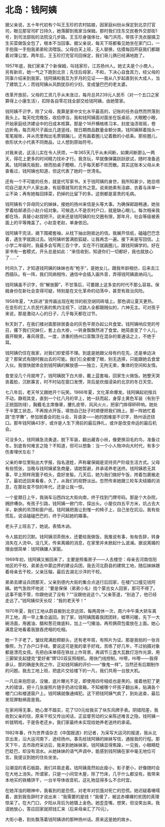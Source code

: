<link href="../../../css/style.css" rel="stylesheet" type="text/css" />

# 北岛：钱阿姨

<div class="p">

据父亲说，五十年代初有个叫王玉珍的农村姑娘，因家庭纠纷从保定到北京打官司，眼见那官司旷日持久，她落脚到我家当保姆。那时我们住东交民巷外交部街1号，到司法部街的法院没几步路。王玉珍身强体壮，嗓门洪亮，带孩子洗衣服搞卫生买菜做饭全包了，根本不当回事。据父亲说，每天下班都看见她坐在家门口，一手抱我一手抱我弟弟轮流喂饭。父母白天上班，无人替换，估摸每回开庭我们都跟着对簿公堂。两年后，王玉珍打完官司回保定，我们哥儿俩已经满地跑了。

1957年底，我们家来了个新保姆，叫钱家珍，江苏扬州人。她丈夫是个小商人，另有新欢，她一气之下跑到北京；先住后母家，不和，下决心自食其力，经父母的同事介绍来到我家。钱阿姨和我互为岁月的见证——我从八岁起直到长大成人，当了建筑工人；而钱阿姨从风韵犹存的少妇，变成皱巴巴的老太婆。

改革开放前，父母的工资几乎从未涨过，每月总共239元人民币（对一个五口之家算得上小康生活），扣除各自零花钱全部交给钱阿姨，由她管家。

钱阿姨不识字，除了父母，我算是家中文化水平最高的，记账的任务自然而然落到我头上。每天吃完晚饭，收拾停当，我和钱阿姨面对面坐在饭桌前，大眼瞪小眼，开始家庭经济建设中的日成本核算。那是个16开横格练习本，封皮油渍斑斑，卷边折角，每页用尺子画出几道竖线，按日期商品数量金额分类。钱阿姨掰着指头一笔笔报账，并从兜里掏出毛票钢蹦儿，还有画着圈儿记着数的小纸条。那些圈儿，依形状大小代表不同商品，让人想到原始符号。

对我来说，这活儿实在令人厌烦，一年365天几乎从未间断，如果间断那么一两天，得花上更多的时间精力找补才行。我贪玩，早就像弹簧跃跃欲试，随时准备逃离。钱阿姨先板脸，继而拍桌子瞪眼，几乎每天都不欢而散。其实这账本父母从未查看过，钱阿姨也知道，但这代表了她的一世清名。

还有一个不可能的任务，就是代写家书。关于钱阿姨的身世，我所知甚少。她总唠叨自己是大户人家出身，有屈尊就驾的言外之意。说来她素有洁癖，衣着与床单一尘不染；再有她每回择菜，扔掉的比留下的多。这倒都是富贵的毛病。

钱阿姨有个异母同父的妹妹，接她的扬州来信是头等大事。为确保邮路畅通，她张罗着给邮递员小赵介绍对象。可候选人不是农村户口，就是缺心眼儿。每次相亲我都在场，真替小赵捏把汗。说来还是钱阿姨的社交圈有限，那年月，社会等级被表面上的平等掩盖了。小赵变老赵，单身依旧。

钱阿姨干完活，摘下围裙套袖，从枕下抽出刚抵达的信。我展开信纸，磕磕巴巴念着，遇生字就跳过去。钱阿姨听罢满脸狐疑，让我再念一遍。接下来是写回信。上小学二年级时，我最多会写两三百个字，实在不行就画圈儿，跟钱阿姨学的。好在家书有一套模式，开头总是如此：“来信收到，知道你们一切都好，我也就放心了……”

时间久了，才知道钱阿姨的妹妹也有“枪手”，是她女儿，跟我年龄相仿，后来去江西插队。有一阵，我们同病相怜，通信中会插入画外音，弄得钱阿姨直纳闷儿。

钱阿姨虽不识字，但“解放脚”，不甘落后，可要跟上这多变的时代不那么容易。保姆身份在新社会变得可疑，特别是在文化革命的动荡中，甚至有政治风险。

1958年夏，“大跃进”宣传画出现在毗邻的航空胡同砖墙上。那色调让夏天更热。在变形的工人农民代表的焦灼注视下，过路人全都跟贼似的，六神无主。可对孩子来说，那是激动人心的日子，几乎每天都在过节。

秋天到了，在我们楼对面那排居委会的灰色平房办起公共食堂。钱阿姨响应党的号召，撂下我们兄妹仨，套上白大褂，一转身飘飘然进了食堂。她简直变了个人儿，眉开眼笑，春风得意。一度，浓重的扬州口音飘浮在混杂的普通话之上，不绝于耳。

钱阿姨仍住在我家，对我们却爱搭不理。到底是她跟父母有约在先，还是单边决定？那架式有随时搬出去的可能。我们仨全都傻了眼，别无选择，只能跟她去食堂入伙。我很快就体会到钱阿姨的解放感——独立，无拘无束，集体的空间和友情。

食堂没几个月就垮了。钱阿姨脱下白大褂，戴上蓝套袖，回家生火做饭。她整天哭丧着脸，沉默寡言，时不时站在窗口发愣，背后是炊烟浸染的北京的冬日天空。

七八年后，老天爷又跟她开个玩笑。1966年夏，文化革命爆发。钱阿姨起初按兵不动，静观其变，直到一个红八月的早上，她一跃而起，身穿土黄色军装（有别于正统国防绿），胸戴毛主席像章，腰扎皮带，风风火火，把家门摔得砰砰响。她处于半罢工状态，不再按点开饭，填饱自己肚子时顺便把我们捎上。那一阵她忙着跳“忠字舞”，参加居委会的批斗会，背语录——她的困难是不识字，扬州话还绕口。那年钱阿姨43岁，或许是人生下滑前的最后挣扎，或许是改变命运的最后机会。

可没多久，钱阿姨急流勇退，脱下军装，翻出藏青小袄，像更换羽毛的鸟，准备过冬。到底有何难言之隐？不知道，但可以想象：当一个小人物冲向大时代，有多少伤害埋伏左右？

父亲的单位里贴出大字报，指名道姓，声称雇保姆是坚持资产阶级生活方式。父母有些慌张，当晚与钱阿姨紧急商量，请她暂避，并承诺养老送终。钱阿姨若无其事，早上照样用篦子梳头，盘好发髻。几天后，她为我们做好午饭，挎着包裹搬走了。最初还回来看看，久了，从我们的视野淡出。忽然传来她跟三轮车夫结婚的消息，在那处变不惊的年代，还是让我一惊。

一个星期日上午，我骑车沿西四北大街向南，终于找到门牌号码。那是个大杂院，拥挤嘈杂。有孩子引路，钱阿姨一掀门帘，探出头。小屋仅四五平方米，炕占去大半，新换的吊顶和窗户纸。钱阿姨把我让到惟一的椅子上，自己坐在炕沿。我有些慌乱，说话磕磕巴巴的，终于问起她的婚事。

老头子上班去了，她说。表情木讷。

令人尴尬的沉默。钱阿姨沏茶倒水，还要给我做饭，我推说有事，匆匆告辞，转身消失在人流中。没几天，传来离婚的消息，在家里并未掀起什么波澜。据说离婚的理由很简单：钱阿姨嫌人家脏。

1969年初，钱阿姨又搬回来了，主要是照看房子——人去楼空：母亲去河南信阳地区的干校，弟弟去中蒙边界的建设兵团，我去河北蔚县的建筑工地，随后妹妹跟着母亲去干校，父亲压轴，最后去湖北沙洋的干校。

弟弟去建设兵团那天，父亲到德内大街的集合点送行后回家，在楼门口撞见钱阿姨。她气急败坏地说：“要是保保（弟弟小名）找个蒙古女人回家，那可不得了。这事不能不管，你跟他说了没有？”“没跟他说这个。”父亲答道，“别追了，他已经走远了。”钱阿姨仰天长叹：“我的老天爷！”

1970年夏，我们工地从蔚县搬到北京远郊，每两周休一次，周六中午乘大轿车离开工地，周一早上集合返回。到了家，钱阿姨围着我团团转，嘘寒问暖，先下一大碗汤面，用酱油、醋和葱花做底料，加上一勺猪油，再煎俩荷包蛋放在上面。她心满意足地看着我狼吞虎咽的吃相。

她一下子老了，皱纹爬满脸颊额头，还有老年斑，有照片为证。那是我拍的一张肖像照，为了办户口手续。要说这可是我的拿手好戏，苦练了好几年，不过拍摄对象都是漂亮女孩。先把白床单搭在铁丝上作背景，再调节三盏大瓦数灯泡作光源，用三脚架支起捷克“爱好者”牌120双反照相机，用快门线控制，咔嚓，咔嚓——我得承认，那的确是失败之作，正如钱阿姨的评价——“像鬼一样”。当然还有后期制作的问题。我去工地上班，把底片交给楼下的一凡，我们共用一台放大机。

一凡后来抱怨说，没辙，底片曝光不足，即使用四号相纸也是黑的。接着他犯了更大的错误，把十几张废照片随手扔进垃圾箱，不知被哪个坏孩子翻出来，贴满各个楼门口和楼道窗户上。钱阿姨就像通缉犯。这下把钱阿姨气疯了，到处追查，最后发现罪魁祸首是我。

在家闲得无事，她心里不踏实，花了120元给我买了块东风牌手表。阴错阳差，我收到父亲的信，原来干校又传出闲话，正监督劳动的父亲陈述难言之隐。钱阿姨一听就明戏，于是告老还乡。我们家最终未实现给她养老送终的承诺。

1982年春，作为世界语杂志《中国报道》的记者，为采写大运河的报道，我从北京出发，沿大运河南下，途经扬州。事先给钱阿姨的妹妹写信，通报我的行程。那天下午，去市政府采访后，我来到她妹妹家。钱阿姨显得焦躁，一见我，小眼睛眨巴眨巴，却没有泪水。从她妹妹的语气声调中，能感到钱阿姨在家中毫无地位可言。我提议到她的住处坐坐。

沿潮湿的青石板路，我们并肩走着。钱阿姨竟然如此瘦小，影子更小，好像随时会在大地上消失。所谓家，只是一小间空木屋，除了竹床，几乎什么都没有。我带来本地买的铁桶饼干，一台半导体收音机，这礼物显得多么不合时宜。

在她浑浊的眼神中，我看到的是恐慌，对老年对饥饿对死亡的恐慌。她迟疑着嗫嚅着，直到我告辞时才说出来：“我需要的是钱！”我傻了，被这赤裸裸的贫困的真理惊呆了。在大门口，夕阳从背后为她镀上金色。她歪歪嘴，想笑，但没笑出来。我请她放心，答应回家就把钱汇来（后来母亲汇了70元）。

大街小巷，到处飘荡着钱阿姨讲的那种扬州话。原来这是她的故乡。